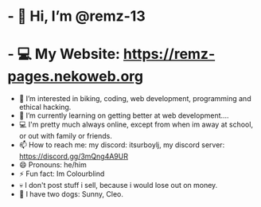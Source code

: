 # - 👋 Hi, I’m @remz-13
# - 💻 My Website: https://remz-pages.nekoweb.org
- 👀 I’m interested in biking, coding, web development, programming and ethical hacking.
- 🌱 I’m currently learning on getting better at web development....
- 💻 I'm pretty much always online, except from when im away at school, or out with family or friends.
- 📫 How to reach me: my discord: itsurboylj, my discord server: https://discord.gg/3mQng4A9UR
- 😄 Pronouns: he/him
- ⚡ Fun fact: Im Colourblind
- 💀 I don't post stuff i sell, because i would lose out on money.
- 🐶 I have two dogs: Sunny, Cleo.

<!---
remz-13/remz-13 is a ✨ special ✨ repository because its `README.md` (this file) appears on your GitHub profile.
You can click the Preview link to take a look at your changes.
--->
